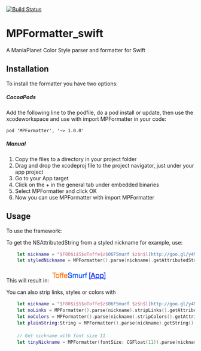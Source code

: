 [![Build Status](https://travis-ci.org/tomvlk/MPFormatter_swift.png)](https://travis-ci.org/tomvlk/MPFormatter_swift)

# MPFormatter_swift
A ManiaPlanet Color Style parser and formatter for Swift

## Installation ##
To install the formatter you have two options:

##### CocoaPods
Add the following line to the podfile, do a pod install or update, then use the xcodeworkspace and use with import MPFormatter in your code:

```
pod 'MPFormatter', '~> 1.0.0'
```


##### Manual

 1. Copy the files to a directory in your project folder
 2. Drag and drop the xcodeproj file to the project navigator, just under your app project
 3. Go to your App target
 4. Click on the + in the general tab under embedded binaries
 5. Select MPFormatter and click OK
 6. Now you can use MPFormatter with import MPFormatter



## Usage ##
To use the framework:

To get the NSAttributedString from a styled nickname for example, use:
```swift
    let nickname = "$F80$i$S$oToffe$z$06FSmurf $z$n$l[http://goo.gl/y4M9VK][App]$l"
    let styledNickname = MPFormatter().parse(nickname).getAttributedString()
```
This will result in:
![Example result from above code](https://raw.githubusercontent.com/tomvlk/MPFormatter_swift/master/example.png "Example result")



You can also strip links, styles or colors with
```swift
	let nickname = "$F80$i$S$oToffe$z$06FSmurf $z$n$l[http://goo.gl/y4M9VK][App]$l"
    let noLinks = MPFormatter().parse(nickname).stripLinks().getAttributedString()
    let noColors = MPFormatter().parse(nickname).stripColors().getAttributedString()
    let plainString:String = MPFormatter().parse(nickname).getString() // Get plain string, without any styles

    // Get nickname with font size 11
    let tinyNickname = MPFormatter(fontSize: CGFloat(11)).parse(nickname).getAttributedString()
```
